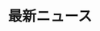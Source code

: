 ---
title: "最新ニュース"
subtitle: ""
# meta description
description: "これはメタディスクリプションです"
draft: false
---